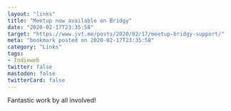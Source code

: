 ```yaml
---
layout: "links"
title: "Meetup now available on Bridgy"
date: "2020-02-17T23:35:58"
target: "https://www.jvt.me/posts/2020/02/17/meetup-bridgy-support/"
meta: "bookmark posted on 2020-02-17T23:35:58"
category: "Links"
tags:
- Indieweb
twitter: false
mastodon: false
twitterCard: false
---
```

Fantastic work by all involved!
